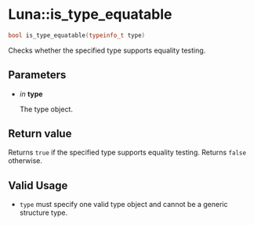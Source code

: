 # Luna::is_type_equatable

```c++
bool is_type_equatable(typeinfo_t type)
```

Checks whether the specified type supports equality testing. 



## Parameters
* *in* **type**

    The type object. 

## Return value
Returns `true` if the specified type supports equality testing. Returns `false` otherwise. 

## Valid Usage
* `type` must specify one valid type object and cannot be a generic structure type. 

